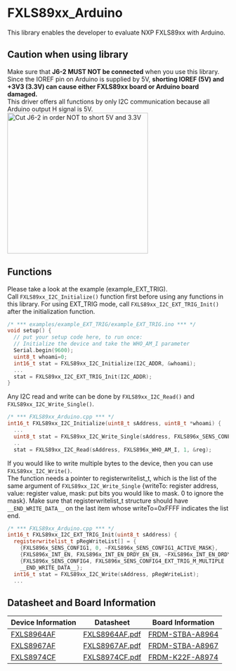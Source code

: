 # FXLS89xx_Arduino
This library enables the developer to evaluate NXP FXLS89xx with Arduino.

## Caution when using library
Make sure that **J6-2 MUST NOT be connected** when you use this library.  
Since the IOREF pin on Arduino is supplied by 5V, **shorting IOREF (5V) and +3V3 (3.3V) can cause either FXLS89xx board or Arduino board damaged.**  
This driver offers all functions by only I2C communication because all Arduino output H signal is 5V.
<img src="J6-2.JPG" width="320px" alt="Cut J6-2 in order NOT to short 5V and 3.3V"/>

## Functions
Please take a look at the example (example_EXT_TRIG).  
Call `FXLS89xx_I2C_Initialize()` function first before using any functions in this library. For using EXT_TRIG mode, call `FXLS89xx_I2C_EXT_TRIG_Init()` after the initialization function.  

```cpp:examples/example_EXT_TRIG/example_EXT_TRIG.ino
/* *** examples/example_EXT_TRIG/example_EXT_TRIG.ino *** */
void setup() {
  // put your setup code here, to run once:
  // Initialize the device and take the WHO_AM_I parameter
  Serial.begin(9600);
  uint8_t whoami=0;
  int16_t stat = FXLS89xx_I2C_Initialize(I2C_ADDR, &whoami);
  ...
  stat = FXLS89xx_I2C_EXT_TRIG_Init(I2C_ADDR);
}

```

Any I2C read and write can be done by `FXLS89xx_I2C_Read()` and `FXLS89xx_I2C_Write_Single()`. 

```cpp:FXLS89xx_Arduino.cpp
/* *** FXLS89xx_Arduino.cpp *** */
int16_t FXLS89xx_I2C_Initialize(uint8_t sAddress, uint8_t *whoami) {
  ...
  uint8_t stat = FXLS89xx_I2C_Write_Single(sAddress, FXLS896x_SENS_CONFIG1, FXLS896x_SENS_CONFIG1_RST_RST, 0);
  ..
  stat = FXLS89xx_I2C_Read(sAddress, FXLS896x_WHO_AM_I, 1, &reg);
```

If you would like to write multiple bytes to the device, then you can use `FXLS89xx_I2C_Write()`.  
The function needs a pointer to registerwritelist_t, which is the list of the same argument of `FXLS89xx_I2C_Write_Single` {writeTo: register address, value: register value, mask: put bits you would like to mask. 
0 to ignore the mask}. Make sure that registerwritelist_t structure should have `__END_WRITE_DATA__` on the last item whose writeTo=0xFFFF indicates the list end.

```cpp:FXLS89xx_Arduino.cpp
/* *** FXLS89xx_Arduino.cpp *** */
int16_t FXLS89xx_I2C_EXT_TRIG_Init(uint8_t sAddress) {
  registerwritelist_t pRegWriteList[] = {
    {FXLS896x_SENS_CONFIG1, 0, ~FXLS896x_SENS_CONFIG1_ACTIVE_MASK},
    {FXLS896x_INT_EN, FXLS896x_INT_EN_DRDY_EN_EN, ~FXLS896x_INT_EN_DRDY_EN_MASK},
    {FXLS896x_SENS_CONFIG4, FXLS896x_SENS_CONFIG4_EXT_TRIG_M_MULTIPLE | FXLS896x_SENS_CONFIG4_INT2_FUNC_EXT_TRIG | FXLS896x_SENS_CONFIG4_INT_POL_ACT_HIGH, 0},
    __END_WRITE_DATA__};
  int16_t stat = FXLS89xx_I2C_Write(sAddress, pRegWriteList);
  ...
```

## Datasheet and Board Information
Device Information|Datasheet|Board Information
---|---|---
[FXLS8964AF](https://www.nxp.jp/products/sensors/accelerometers/2g-4g-8g-16g-low-power-12-bit-digital-accelerometer:FXLS8964AF)	|[FXLS8964AF.pdf](https://www.nxp.jp/docs/en/data-sheet/FXLS8964AF.pdf)	|[FRDM-STBA-A8964](https://www.nxp.jp/design/software/development-software/sensor-toolbox-sensor-development-ecosystem/sensor-toolbox-development-board-for-fxls8964af-3-axis-accelerometer:FRDM-STBA-A8964)
[FXLS8967AF](https://www.nxp.jp/products/sensors/accelerometers/2g-4g-8g-16g-low-power-12-bit-digital-accelerometer:FXLS8967AF)	|[FXLS8967AF.pdf](https://www.nxp.jp/docs/en/data-sheet/FXLS8967AF.pdf) |[FRDM-STBA-A8967](https://www.nxp.jp/design/software/development-software/sensor-toolbox-sensor-development-ecosystem/sensor-toolbox-development-board-for-fxls8967af-3-axis-accelerometer:FRDM-STBA-A8967)
[FXLS8974CF](https://www.nxp.jp/products/sensors/accelerometers/2g-4g-8g-16g-low-power-12-bit-digital-iot-accelerometer:FXLS8974CF)	|[FXLS8974CF.pdf](https://www.nxp.jp/docs/en/data-sheet/FXLS8974CF.pdf)	|[FRDM-K22F-A8974](https://www.nxp.jp/design/software/development-software/sensor-toolbox-sensor-development-ecosystem/sensor-toolbox-development-board-for-fxls8974cf-3-axis-iot-accelerometer:FRDM-K22F-A8974)

